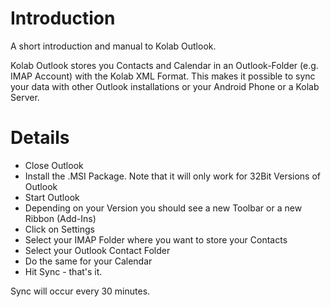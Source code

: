 # Introduction #

A short introduction and manual to Kolab Outlook.

Kolab Outlook stores you Contacts and Calendar in an Outlook-Folder (e.g. IMAP Account) with the Kolab XML Format. This makes it possible to sync your data with other Outlook installations or your Android Phone or a Kolab Server.


# Details #

  * Close Outlook
  * Install the .MSI Package. Note that it will only work for 32Bit Versions of Outlook
  * Start Outlook
  * Depending on your Version you should see a new Toolbar or a new Ribbon (Add-Ins)
  * Click on Settings
  * Select your IMAP Folder where you want to store your Contacts
  * Select your Outlook Contact Folder
  * Do the same for your Calendar
  * Hit Sync - that's it.

Sync will occur every 30 minutes.